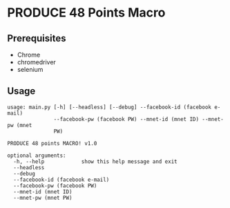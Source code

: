 PRODUCE 48 Points Macro
===

## Prerequisites
- Chrome
- chromedriver
- selenium

## Usage

```shell
usage: main.py [-h] [--headless] [--debug] --facebook-id (facebook e-mail)
               --facebook-pw (facebook PW) --mnet-id (mnet ID) --mnet-pw (mnet
               PW)

PRODUCE 48 points MACRO! v1.0

optional arguments:
  -h, --help            show this help message and exit
  --headless
  --debug
  --facebook-id (facebook e-mail)
  --facebook-pw (facebook PW)
  --mnet-id (mnet ID)
  --mnet-pw (mnet PW)
```